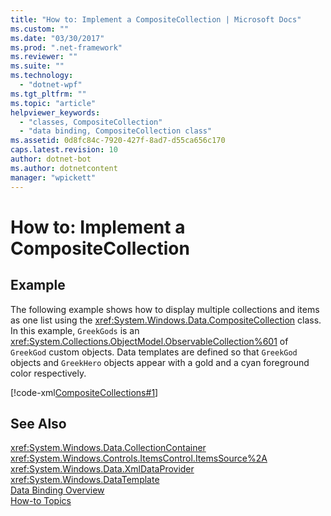 ```yaml
---
title: "How to: Implement a CompositeCollection | Microsoft Docs"
ms.custom: ""
ms.date: "03/30/2017"
ms.prod: ".net-framework"
ms.reviewer: ""
ms.suite: ""
ms.technology: 
  - "dotnet-wpf"
ms.tgt_pltfrm: ""
ms.topic: "article"
helpviewer_keywords: 
  - "classes, CompositeCollection"
  - "data binding, CompositeCollection class"
ms.assetid: 0d8fc84c-7920-427f-8ad7-d55ca656c170
caps.latest.revision: 10
author: dotnet-bot
ms.author: dotnetcontent
manager: "wpickett"
---
```

# How to: Implement a CompositeCollection
## Example  
 The following example shows how to display multiple collections and items as one list using the <xref:System.Windows.Data.CompositeCollection> class. In this example, `GreekGods` is an <xref:System.Collections.ObjectModel.ObservableCollection%601> of `GreekGod` custom objects. Data templates are defined so that `GreekGod` objects and `GreekHero` objects appear with a gold and a cyan foreground color respectively.  
  
 [!code-xml[CompositeCollections#1](../../../../samples/snippets/csharp/VS_Snippets_Wpf/CompositeCollections/CS/Window1.xaml#1)]  
  
## See Also  
 <xref:System.Windows.Data.CollectionContainer>   
 <xref:System.Windows.Controls.ItemsControl.ItemsSource%2A>   
 <xref:System.Windows.Data.XmlDataProvider>   
 <xref:System.Windows.DataTemplate>   
 [Data Binding Overview](../../../../docs/framework/wpf/data/data-binding-overview.md)   
 [How-to Topics](../../../../docs/framework/wpf/data/data-binding-how-to-topics.md)
